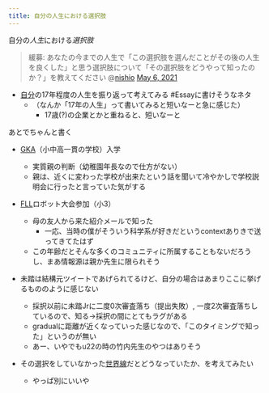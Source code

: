 ```yaml
---
title: 自分の人生における選択肢
---
```


自分の*人生*における*選択肢*

 > 
 > 緩募: あなたの今までの人生で「この選択肢を選んだことがその後の人生を良くした」と思う選択肢について「その選択肢をどうやって知ったのか？」を教えてください
 > @[nishio](nishio.md) [May 6, 2021](https://twitter.com/nishio/status/1390326819652456456?ref_src=twsrc%5Etfw)

* [自分](%E8%87%AA%E5%88%86.md)の17年程度の人生を振り返って考えてみる #Essayに書けそうなネタ
  * （なんか「17年の人生」って書いてみると短いなーと急に感じた）
    * 17歳(?)の企業とかと重ねると、短いなーと

あとでちゃんと書く

* [GKA](GKA.md)（小中高一貫の学校）入学
  
  * 実質親の判断（幼稚園年長なので仕方がない）
  * 親は、近くに変わった学校が出来たという話を聞いて冷やかしで学校説明会に行ったと言っていた気がする
* [FLL](FLL.md)ロボット大会参加（小3）
  
  * 母の友人から来た紹介メールで知った
    * 一応、当時の僕がそういう科学系が好きだというcontextありきで送ってきてたはず
  * この年齢だとそんな多くのコミュニティに所属することもないだろうし、まあ情報源は親か先生に限られそう
* 未踏は結構元ツイートであげられてるけど、自分の場合はあまりここに挙げるもののように感じない
  
  * 採択以前に未踏Jrに二度0次審査落ち（提出失敗）, 一度2次審査落ちしているので、知る→採択の間にとてもラグがある
  * gradualに距離が近くなっていった感じなので、「このタイミングで知った」というのが無い
  * あー、いやでもu22の時の竹内先生のやつはありそう
* その選択をしていなかった[世界線](%E4%B8%96%E7%95%8C%E7%B7%9A.md)だとどうなっていたか、を考えてみたい
  
  * やっぱ別にいいや

